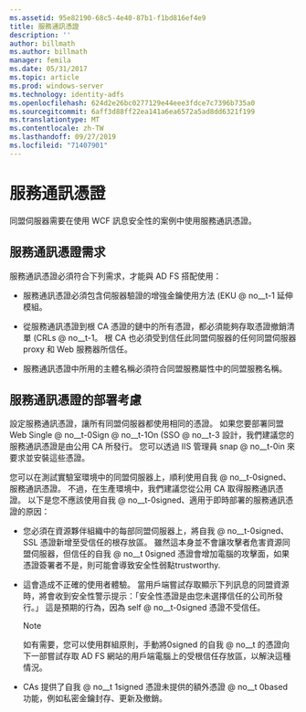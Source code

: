 ```yaml
---
ms.assetid: 95e82190-68c5-4e40-87b1-f1bd816ef4e9
title: 服務通訊憑證
description: ''
author: billmath
ms.author: billmath
manager: femila
ms.date: 05/31/2017
ms.topic: article
ms.prod: windows-server
ms.technology: identity-adfs
ms.openlocfilehash: 624d2e26bc0277129e44eee3fdce7c7396b735a0
ms.sourcegitcommit: 6aff3d88ff22ea141a6ea6572a5ad8dd6321f199
ms.translationtype: MT
ms.contentlocale: zh-TW
ms.lasthandoff: 09/27/2019
ms.locfileid: "71407901"
---
```

# <a name="service-communications-certificates"></a>服務通訊憑證

同盟伺服器需要在使用 WCF 訊息安全性的案例中使用服務通訊憑證。  
  
## <a name="service-communication-certificate-requirements"></a>服務通訊憑證需求  
服務通訊憑證必須符合下列需求，才能與 AD FS 搭配使用：  
  
-   服務通訊憑證必須包含伺服器驗證的增強金鑰使用方法 \(EKU @ no__t-1 延伸模組。  
  
-   從服務通訊憑證到根 CA 憑證的鏈中的所有憑證，都必須能夠存取憑證撤銷清單 \(CRLs @ no__t-1。 根 CA 也必須受到信任此同盟伺服器的任何同盟伺服器 proxy 和 Web 服務器所信任。  
  
-   服務通訊憑證中所用的主體名稱必須符合同盟服務屬性中的同盟服務名稱。  
  
## <a name="deployment-considerations-for-service-communication-certificates"></a>服務通訊憑證的部署考慮  
設定服務通訊憑證，讓所有同盟伺服器都使用相同的憑證。 如果您要部署同盟 Web Single @ no__t-0Sign @ no__t-1On \(SSO @ no__t-3 設計，我們建議您的服務通訊憑證是由公用 CA 所發行。 您可以透過 IIS 管理員 snap @ no__t-0in 來要求並安裝這些憑證。  
  
您可以在測試實驗室環境中的同盟伺服器上，順利使用自我 @ no__t-0signed、服務通訊憑證。 不過，在生產環境中，我們建議您從公用 CA 取得服務通訊憑證。 以下是您不應該使用自我 @ no__t-0signed、適用于即時部署的服務通訊憑證的原因：  
  
-   您必須在資源夥伴組織中的每部同盟伺服器上，將自我 @ no__t-0signed、SSL 憑證新增至受信任的根存放區。 雖然這本身並不會讓攻擊者危害資源同盟伺服器，但信任的自我 @ no__t 0signed 憑證會增加電腦的攻擊面，如果憑證簽署者不是，則可能會導致安全性弱點trustworthy.  
  
-   這會造成不正確的使用者體驗。 當用戶端嘗試存取顯示下列訊息的同盟資源時，將會收到安全性警示提示：「安全性憑證是由您未選擇信任的公司所發行。」 這是預期的行為，因為 self @ no__t-0signed 憑證不受信任。  
  
    > [!NOTE]  
    > 如有需要，您可以使用群組原則，手動將0signed 的自我 @ no__t 的憑證向下一部嘗試存取 AD FS 網站的用戶端電腦上的受根信任存放區，以解決這種情況。  
  
-   CAs 提供了自我 @ no__t 1signed 憑證未提供的額外憑證 @ no__t 0based 功能，例如私密金鑰封存、更新及撤銷。  
  

